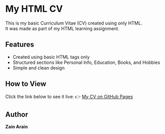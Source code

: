 # My HTML CV

This is my basic Curriculum Vitae (CV) created using only HTML.  
It was made as part of my HTML learning assignment.

## Features
- Created using basic HTML tags only
- Structured sections like Personal Info, Education, Books, and Hobbies
- Simple and clean design

## How to View
Click the link below to see it live:
👉 [My CV on GitHub Pages](https://github.com/zain-arshad-arain/My-CV.git)

## Author
**Zain Arain**
